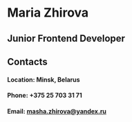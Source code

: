 # Maria Zhirova
## Junior Frontend Developer

## **Contacts**
#### **Location:** Minsk, Belarus
#### **Phone:** +375 25 703 31 71
#### **Email:** masha.zhirova@yandex.ru